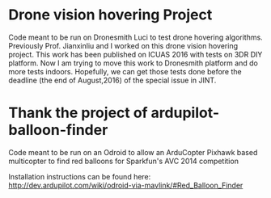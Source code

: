 Drone vision hovering Project
===============================
Code meant to be run on Dronesmith Luci to test drone hovering algorithms. 
Previously Prof. Jianxinliu and I worked on this drone vision hovering project. This work has been published on ICUAS 2016 with tests on 3DR DIY platform. Now I am trying to move this work to Dronesmith platform and do more tests indoors. Hopefully, we can get those tests done before the deadline (the end of August,2016) of the special issue in JINT.

Thank the project of ardupilot-balloon-finder
========================

Code meant to be run on an Odroid to allow an ArduCopter Pixhawk based multicopter to find red balloons for Sparkfun's AVC 2014 competition

Installation instructions can be found here: http://dev.ardupilot.com/wiki/odroid-via-mavlink/#Red_Balloon_Finder
